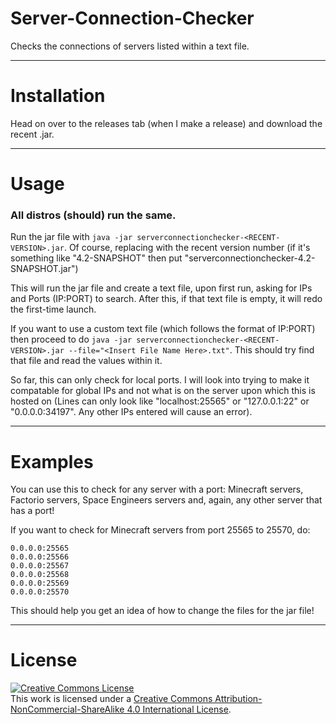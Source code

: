 # Server-Connection-Checker

Checks the connections of servers listed within a text file.

---


# Installation
Head on over to the releases tab (when I make a release) and download the recent .jar.


---


# Usage
### All distros (should) run the same.

Run the jar file with ```java -jar serverconnectionchecker-<RECENT-VERSION>.jar```. Of course, replacing <RECENT-VERSION> with the recent version number (if it's something like "4.2-SNAPSHOT" then put "serverconnectionchecker-4.2-SNAPSHOT.jar")

This will run the jar file and create a text file, upon first run, asking for IPs and Ports (IP:PORT) to search. After this, if that text file is empty, it will redo the first-time launch.

If you want to use a custom text file (which follows the format of IP:PORT) then proceed to do ```java -jar serverconnectionchecker-<RECENT-VERSION>.jar --file="<Insert File Name Here>.txt"```. This should try find that file and read the values within it.

So far, this can only check for local ports. I will look into trying to make it compatable for global IPs and not what is on the server upon which this is hosted on (Lines can only look like "localhost:25565" or "127.0.0.1:22" or "0.0.0.0:34197". Any other IPs entered will cause an error).


---

# Examples

You can use this to check for any server with a port: Minecraft servers, Factorio servers, Space Engineers servers and, again, 
any other server that has a port!

If you want to check for Minecraft servers from port 25565 to 25570, do:
```
0.0.0.0:25565
0.0.0.0:25566
0.0.0.0:25567
0.0.0.0:25568
0.0.0.0:25569
0.0.0.0:25570
```

This should help you get an idea of how to change the files for the jar file!


---


# License


<a rel="license" href="http://creativecommons.org/licenses/by-nc-sa/4.0/"><img alt="Creative Commons License" style="border-width:0" src="https://i.creativecommons.org/l/by-nc-sa/4.0/88x31.png" /></a><br />This work is licensed under a <a rel="license" href="http://creativecommons.org/licenses/by-nc-sa/4.0/">Creative Commons Attribution-NonCommercial-ShareAlike 4.0 International License</a>.

